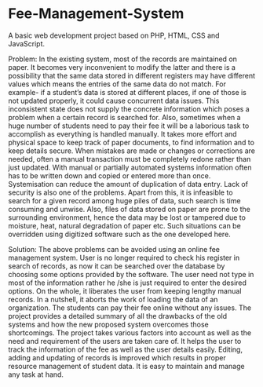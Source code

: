 # Fee-Management-System
A basic web development project based on PHP, HTML, CSS and JavaScript.

Problem:
In the existing system, most of the records are maintained on paper. It becomes very inconvenient to modify the latter and there is a possibility that the same data stored in different registers may have different values which means the entries of the same data do not match. For example- if a student’s data is stored at different places, if one of those is not updated properly, it could cause concurrent data issues.  This inconsistent state does not supply the concrete information which poses a problem when a certain record is searched for. Also, sometimes when a huge number of students need to pay their fee it will be a laborious task to accomplish as everything is handled manually.
It takes more effort and physical space to keep track of paper documents, to find information and to keep details secure.  When mistakes are made or changes or corrections are needed, often a manual transaction must be completely redone rather than just updated.  With manual or partially automated systems information often has to be written down and copied or entered more than once.  Systemisation can reduce the amount of duplication of data entry. Lack of security is also one of the problems.
Apart from this, it is infeasible to search for a given record among huge piles of data, such search is time consuming and unwise. Also, files of data stored on paper are prone to the surrounding environment, hence the data may be lost or tampered due to moisture, heat, natural degradation of paper etc. Such situations can be overridden using digitized software such as the one developed here.

Solution:
The above problems can be avoided using an online fee management system. User is no longer required to check his register in search of records, as now it can be searched over the database by choosing some options provided by the software. The user need not type in most of the information rather he /she is just required to enter the desired options.  On the whole, it liberates the user from keeping lengthy manual records. In a nutshell, it aborts the work of loading the data of an organization. The students can pay their fee online without any issues.
The project provides a detailed summary of all the drawbacks of the old systems and how the new proposed system overcomes those shortcomings. The project takes various factors into account as well as the need and requirement of the users are taken care of. 
It helps the user to track the information of the fee as well as the user details easily. Editing, adding and updating of records is improved which results in proper resource management of student data. It is easy to maintain and manage any task at hand.

